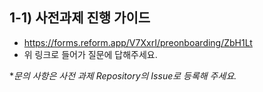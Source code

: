 ## 1-1) 사전과제 진행 가이드

- https://forms.reform.app/V7XxrI/preonboarding/ZbH1Lt
- 위 링크로 들어가 질문에 답해주세요.


**문의 사항은 사전 과제 Repository의 Issue로 등록해 주세요.*
